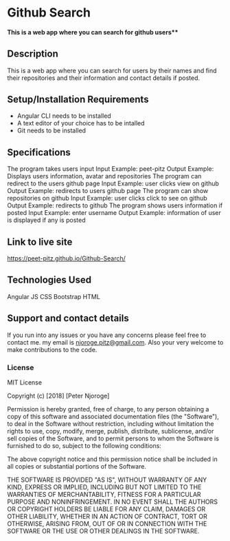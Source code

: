 # Github Search
#### This is a web app where you can search for github users**
## Description
This is a web app where you can search for users by their names and find their repositories and their information and contact details if posted.
## Setup/Installation Requirements
* Angular CLI needs to be installed
* A text editor of your choice has to be intalled
* Git needs to be installed 
## Specifications
The program takes users input
    Input Example: peet-pitz
	Output Example: Displays users information, avatar and repositories
The program can redirect to the users github page
    Input Example: user clicks view on github
    Output Example: redirects to users github page
The program can show repositories on github
    Input Example: user clicks click to see on github
    Output Example: redirects to github
The program shows users information if posted
    Input Example: enter username 
    Output Example: information of user is displayed if any is posted 
 

## Link to live site
  https://peet-pitz.github.io/Github-Search/

## Technologies Used
Angular JS
CSS
Bootstrap
HTML
## Support and contact details
If you run into any issues or you have any concerns please feel free to contact me. my email is  njoroge.pitz@gmail.com. Also your very welcome to make contributions to the code.
### License
MIT License

Copyright (c) [2018] [Peter Njoroge]

Permission is hereby granted, free of charge, to any person obtaining a copy
of this software and associated documentation files (the "Software"), to deal
in the Software without restriction, including without limitation the rights
to use, copy, modify, merge, publish, distribute, sublicense, and/or sell
copies of the Software, and to permit persons to whom the Software is
furnished to do so, subject to the following conditions:

The above copyright notice and this permission notice shall be included in all
copies or substantial portions of the Software.

THE SOFTWARE IS PROVIDED "AS IS", WITHOUT WARRANTY OF ANY KIND, EXPRESS OR
IMPLIED, INCLUDING BUT NOT LIMITED TO THE WARRANTIES OF MERCHANTABILITY,
FITNESS FOR A PARTICULAR PURPOSE AND NONINFRINGEMENT. IN NO EVENT SHALL THE
AUTHORS OR COPYRIGHT HOLDERS BE LIABLE FOR ANY CLAIM, DAMAGES OR OTHER
LIABILITY, WHETHER IN AN ACTION OF CONTRACT, TORT OR OTHERWISE, ARISING FROM,
OUT OF OR IN CONNECTION WITH THE SOFTWARE OR THE USE OR OTHER DEALINGS IN THE
SOFTWARE.
